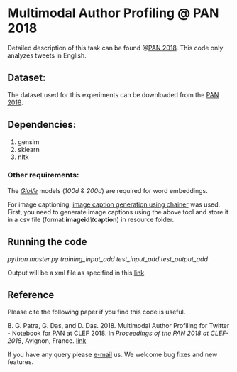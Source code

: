 # Multimodal Author Profiling @ PAN 2018
Detailed description of this task can be found @[PAN 2018](https://pan.webis.de/clef18/pan18-web/author-profiling.html). This code only analyzes tweets in English. 

## Dataset:
The dataset used for this experiments can be downloaded from the [PAN 2018](https://pan.webis.de/clef18/pan18-web/author-profiling.html).

## Dependencies:
1. gensim
2. sklearn
3. nltk

### Other requirements:

The [_GloVe_](https://nlp.stanford.edu/projects/glove/) models (_100d_ & _200d_) are required for word embeddings. 

For image captioning, [image caption generation using chainer](https://github.com/apple2373/chainer-caption) was used. First, you need to generate image captions using the above tool and store it in a csv file (format:__imageid__*\t*__caption__) in resource folder.


## Running the code

*python master.py training_input_add test_input_add test_output_add*

Output will be a xml file as specified in this [link](https://pan.webis.de/clef18/pan18-web/author-profiling.html).

## Reference

Please cite the following paper if you find this code is useful.

B. G. Patra, G. Das, and D. Das. 2018. Multimodal Author Profiling for Twitter - Notebook for PAN at CLEF 2018. In *Proceedings of the PAN 2018 at CLEF-2018*, Avignon, France. [link](http://ceur-ws.org/Vol-2125/paper_115.pdf)

If you have any query please [e-mail](brajagopal.cse@gmail.com) us. We welcome bug fixes and new features.
